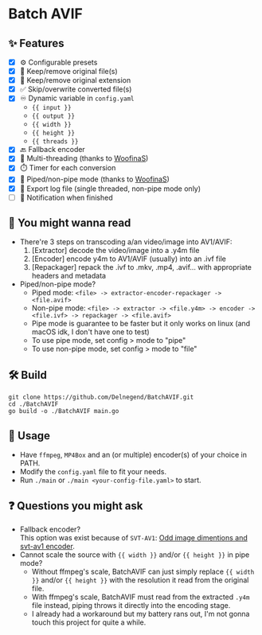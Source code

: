 # Batch AVIF

## ✨ Features
- [x] ⚙️ Configurable presets
- [x] 🔧 Keep/remove original file(s)
- [x] 🔧 Keep/remove original extension
- [x] ✅ Skip/overwrite converted file(s)
- [x] ♾️ Dynamic variable in `config.yaml`
  - `{{ input }}`
  - `{{ output }}`
  - `{{ width }}`
  - `{{ height }}`
  - `{{ threads }}`
- [x] 🔙 Fallback encoder
- [x] 🧵 Multi-threading (thanks to [WoofinaS](https://github.com/WoofinaS/img2avif))
- [x] ⏱️ Timer for each conversion
- [x] 🔌 Piped/non-pipe mode (thanks to [WoofinaS](https://github.com/WoofinaS/img2avif))
- [x] 📃 Export log file (single threaded, non-pipe mode only)
- [ ] 🔔 Notification when finished

## 📖 You might wanna read
- There're 3 steps on transcoding a/an video/image into AV1/AVIF:
  1. [Extractor] decode the video/image into a .y4m file
  2. [Encoder] encode y4m to AV1/AVIF (usually) into an .ivf file
  3. [Repackager] repack the .ivf to .mkv, .mp4, .avif... with appropriate headers and metadata
- Piped/non-pipe mode?
  - Piped mode: `<file> -> extractor-encoder-repackager -> <file.avif>`
  - Non-pipe mode: `<file> -> extractor -> <file.y4m> -> encoder -> <file.ivf> -> repackager -> <file.avif>`
  - Pipe mode is guarantee to be faster but it only works on linux (and macOS idk, I don't have one to test)
  - To use pipe mode, set config > mode to "pipe"
  - To use non-pipe mode, set config > mode to "file"

## 🛠️ Build
```terminal
git clone https://github.com/Delnegend/BatchAVIF.git
cd ./BatchAVIF
go build -o ./BatchAVIF main.go
```

## 📕 Usage
- Have `ffmpeg`, `MP4Box` and an (or multiple) encoder(s) of your choice in PATH.
- Modify the `config.yaml` file to fit your needs.
- Run `./main` or `./main <your-config-file.yaml>` to start.

## ❓ Questions you might ask
- Fallback encoder?<br>
  This option was exist because of `SVT-AV1`: [Odd image dimentions and svt-av1 encoder](https://github.com/AOMediaCodec/libavif/issues/544).
- Cannot scale the source with `{{ width }}` and/or `{{ height }}` in pipe mode?
  - Without ffmpeg's scale, BatchAVIF can just simply replace `{{ width }}` and/or `{{ height }}` with the resolution it read from the original file.
  - With ffmpeg's scale, BatchAVIF must read from the extracted `.y4m` file instead, piping throws it directly into the encoding stage.
  - I already had a workaround but my battery rans out, I'm not gonna touch this project for quite a while.